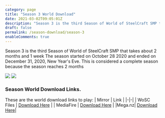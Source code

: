 ```yaml
---
category: page
title: "Season 3 World Download"
date: 2021-03-02T09:05:01Z
description: "Season 3 is the third Season of World of SteelCraft SMP that takes about 2 months and 1 week The season started on October 28 2020 and ended on December 31, 2020, New Year's Eve. This is considered a complete season because the season reaches 2 months"
draft: false
permalink: /season-download/season-3
enableComments: true
---
```

Season 3 is the third Season of World of SteelCraft SMP that takes about 2 months and 1 week The season started on October 28 2020 and ended on December 31, 2020, New Year's Eve. This is considered a complete season because the season reaches 2 months

![](/uploads/816266366516199424.png)
![](/uploads/816266581100855326.png)

<div class="padding-post">

### Season World Download Links.
These are the world download links to play:
| Mirror | Link |
|-|-|
| WoSC Files | [Download Here](https://wosc.tk/WoSCSMPS3-GD) | 
| MediaFire | [Download Here](https://wosc.tk/WoSCSMPS3-MF) |
|Mega.nz| [Download Here](https://wosc.tk/WoSCSMPS3-MG)|
</div>